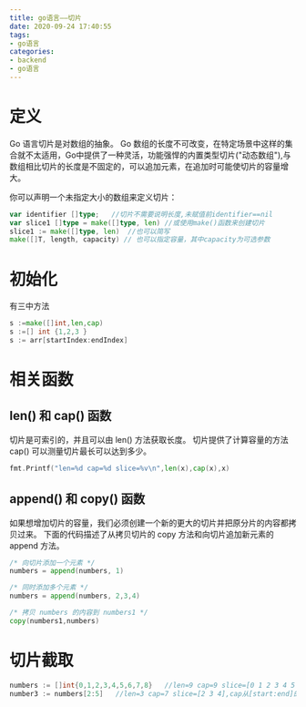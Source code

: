 ```yaml
---
title: go语言——切片
date: 2020-09-24 17:40:55
tags:
- go语言
categories: 
- backend
- go语言
---
```

# 定义
Go 语言切片是对数组的抽象。
Go 数组的长度不可改变，在特定场景中这样的集合就不太适用，Go中提供了一种灵活，功能强悍的内置类型切片("动态数组"),与数组相比切片的长度是不固定的，可以追加元素，在追加时可能使切片的容量增大。
<!-- more -->
你可以声明一个未指定大小的数组来定义切片：
```go
var identifier []type;   //切片不需要说明长度,未赋值前identifier==nil
var slice1 []type = make([]type, len) //或使用make()函数来创建切片
slice1 := make([]type, len)  //也可以简写
make([]T, length, capacity) // 也可以指定容量，其中capacity为可选参数
```

# 初始化
有三中方法
```go
s :=make([]int,len,cap) 
s :=[] int {1,2,3 }
s := arr[startIndex:endIndex] 
```

# 相关函数
## len() 和 cap() 函数
切片是可索引的，并且可以由 len() 方法获取长度。
切片提供了计算容量的方法 cap() 可以测量切片最长可以达到多少。
```go
fmt.Printf("len=%d cap=%d slice=%v\n",len(x),cap(x),x)
```

## append() 和 copy() 函数
如果想增加切片的容量，我们必须创建一个新的更大的切片并把原分片的内容都拷贝过来。
下面的代码描述了从拷贝切片的 copy 方法和向切片追加新元素的 append 方法。
```go
/* 向切片添加一个元素 */
numbers = append(numbers, 1)

/* 同时添加多个元素 */
numbers = append(numbers, 2,3,4)

/* 拷贝 numbers 的内容到 numbers1 */
copy(numbers1,numbers)
```

# 切片截取
```go
numbers := []int{0,1,2,3,4,5,6,7,8}   //len=9 cap=9 slice=[0 1 2 3 4 5 6 7 8]
number3 := numbers[2:5]   //len=3 cap=7 slice=[2 3 4],cap从[start:end]的start开始向后计算
```